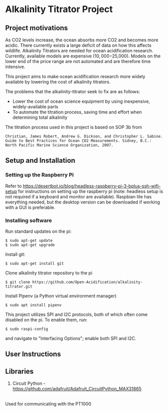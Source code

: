 # Alkalinity Titrator Project
## Project motivations
As CO2 levels increase, the ocean absorbs more CO2 and becomes more acidic. There currently exists a large deficit of data on how this affects wildlife. Alkalinity Titrators are needed for ocean acidification research​. Currently, available models are  expensive ($10,000-$25,000)​. Models on the lower end of the price range are not automated and are therefore time intensive.

This project aims to make ocean acidification research more widely available by lowering the cost of alkalinity titrators. 

The problems that the alkalinity-titrator seek to fix are as follows:
- Lower the cost of ocean science equipment by using inexpensive, widely-available parts
- To automate the titration process, saving time and effort when determining total alkalinity

The titration process used in this project is based on SOP 3b from

```Christian, James Robert, Andrew G. Dickson, and Christopher L. Sabine. Guide to Best Practices for Ocean CO2 Measurements. Sidney, B.C.: North Pacific Marine Science Organization, 2007.``` 

## Setup and Installation
### Setting up the Raspberry Pi
Refer to https://desertbot.io/blog/headless-raspberry-pi-3-bplus-ssh-wifi-setup for instructions on setting up the raspberry pi (note: headless setup is not required if a keyboard and monitor are available). Raspbian lite has everything needed, but the desktop version can be downloaded if working with a GUI is preferable. 
### Installing software
Run standard updates on the pi:
``` 
$ sudo apt-get update 
$ sudo apt-get upgrade
```
Install git:
```
$ sudo apt-get install git
```
Clone alkalinity titrator repository to the pi
```
$ git clone https://github.com/Open-Acidification/alkalinity-titrator.git
```
Install Pipenv (a Python virtual environment manager)
```
$ sudo apt install pipenv
```
This project utilizes SPI and I2C protocols, both of which often come disabled on the pi. To enable them, run:
```
$ sudo raspi-config
```
and navigate to "Interfacing Options"; enable both SPI and I2C.

## User Instructions


## Libraries
1. Circuit Python - https://github.com/adafruit/Adafruit_CircuitPython_MAX31865 
<br>
Used for communicating with the PT1000 